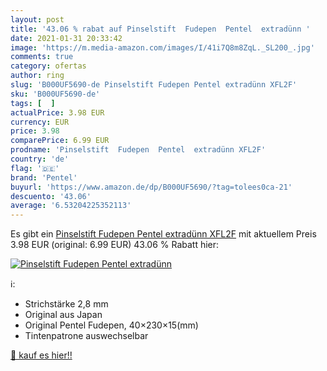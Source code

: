 ```yaml
---
layout: post
title: '43.06 % rabat auf Pinselstift  Fudepen  Pentel  extradünn '
date: 2021-01-31 20:33:42
image: 'https://m.media-amazon.com/images/I/41i7Q8m8ZqL._SL200_.jpg'
comments: true
category: ofertas
author: ring
slug: 'B000UF5690-de Pinselstift Fudepen Pentel extradünn XFL2F'
sku: 'B000UF5690-de'
tags: [  ]
actualPrice: 3.98 EUR
currency: EUR
price: 3.98
comparePrice: 6.99 EUR
prodname: 'Pinselstift  Fudepen  Pentel  extradünn XFL2F'
country: 'de'
flag: '🇩🇪'
brand: 'Pentel'
buyurl: 'https://www.amazon.de/dp/B000UF5690/?tag=tolees0ca-21'
descuento: '43.06'
average: '6.53204225352113'
---
```


Es gibt ein [Pinselstift  Fudepen  Pentel  extradünn XFL2F](https://www.amazon.de/dp/B000UF5690/?tag=tolees0ca-21) mit aktuellem Preis 3.98 EUR (original: 6.99 EUR) 43.06 % Rabatt hier:

[![Pinselstift  Fudepen  Pentel  extradünn ](https://m.media-amazon.com/images/I/41i7Q8m8ZqL._SL200_.jpg)](https://www.amazon.de/dp/B000UF5690/?tag=tolees0ca-21)

ℹ️:

- Strichstärke 2,8 mm
- Original aus Japan
- Original Pentel Fudepen, 40×230×15(mm)
- Tintenpatrone auswechselbar

[🛒 kauf es hier!!](https://www.amazon.de/dp/B000UF5690/?tag=tolees0ca-21)
